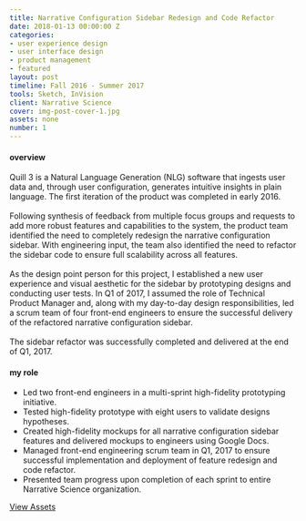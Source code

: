 ```yaml
---
title: Narrative Configuration Sidebar Redesign and Code Refactor
date: 2018-01-13 00:00:00 Z
categories:
- user experience design
- user interface design
- product management
- featured
layout: post
timeline: Fall 2016 - Summer 2017
tools: Sketch, InVision
client: Narrative Science
cover: img-post-cover-1.jpg
assets: none
number: 1
---
```


<h4 class="heading heading--regular heading--emphasize">overview</h4>
<div class="marker-post-heading"></div>
<p>Quill 3 is a Natural Language Generation (NLG) software that ingests user data and, through user configuration, generates intuitive insights in plain language. The first iteration of the product was completed in early 2016. 
<br><br>
Following synthesis of feedback from multiple focus groups and requests to add more robust features and capabilities to the system, the product team identified the need to completely redesign the narrative configuration sidebar. With engineering input, the team also identified the need to refactor the sidebar code to ensure full scalability across all features. 
<br><br>
As the design point person for this project, I established a new user experience and visual aesthetic for the sidebar by prototyping designs and conducting user tests. In Q1 of 2017, I assumed the role of Technical Product Manager and, along with my day-to-day design responsibilities, led a scrum team of four front-end engineers to ensure the successful delivery of the refactored narrative configuration sidebar. 
<br><br>
The sidebar refactor was successfully completed and delivered at the end of Q1, 2017.</p>
<h4 class="heading heading--regular heading--emphasize post__heading--stacked">my role</h4>
<div class="marker-post-heading"></div>
<ul>
	<li>Led two front-end engineers in a multi-sprint high-fidelity prototyping initiative.</li>
	<li>Tested high-fidelity prototype with eight users to validate designs hypotheses.</li>
	<li>Created high-fidelity mockups for all narrative configuration sidebar features and delivered mockups to engineers using Google Docs.</li>
	<li>Managed front-end engineering scrum team in Q1, 2017 to ensure successful implementation and deployment of feature redesign and code refactor.</li>
	<li>Presented team progress upon completion of each sprint to entire Narrative Science organization. </li>
</ul>

<div class="container__button">
	<a class="button__case-study heading heading--regular heading--emphasize" href="https://www.dropbox.com/s/87qifz9dykivqy9/img-asset-3b.png?dl=0" target="_blank">View Assets</a>
</div>

